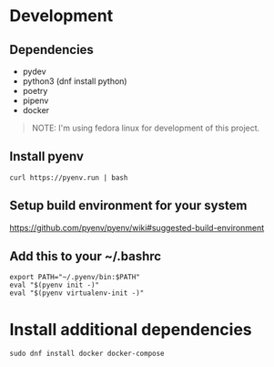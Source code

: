 # Development

## Dependencies

- pydev
- python3 (dnf install python)
- poetry
- pipenv
- docker

> NOTE: I'm using fedora linux for development of this project.

## Install pyenv

```shell
curl https://pyenv.run | bash
```

## Setup build environment for your system
https://github.com/pyenv/pyenv/wiki#suggested-build-environment

## Add this to your ~/.bashrc
```shell
export PATH="~/.pyenv/bin:$PATH"
eval "$(pyenv init -)"
eval "$(pyenv virtualenv-init -)"
```

# Install additional dependencies
```shell
sudo dnf install docker docker-compose
```
